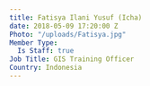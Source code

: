 ```yaml
---
title: Fatisya Ilani Yusuf (Icha)
date: 2018-05-09 17:20:00 Z
Photo: "/uploads/Fatisya.jpg"
Member Type:
  Is Staff: true
Job Title: GIS Training Officer
Country: Indonesia
---
```


